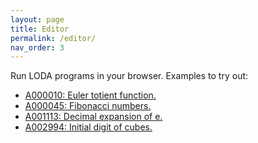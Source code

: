 ```yaml
---
layout: page
title: Editor
permalink: /editor/
nav_order: 3
---
```


Run LODA programs in your browser. Examples to try out:

- [A000010: Euler totient function.](/edit/?oeis=10)
- [A000045: Fibonacci numbers.](/edit/?oeis=45)
- [A001113: Decimal expansion of e.](/edit/?oeis=1113)
- [A002994: Initial digit of cubes.](/edit/?oeis=2994)